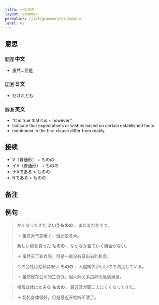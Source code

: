 ```yaml
---
title: 〜ものの
layout: grammar
permalink: /jlpt/grammars/n2/monono
level: N2
---
```


## 意思

### 🇨🇳 中文

- 虽然…但是

### 🇯🇵 日文

- だけれども

### 🇬🇧 英文

- "It is true that it is ~ however."
- Indicate that expectations or wishes based on certain established facts
- mentioned in the first clause differ from reality.

## 接续

- V（普通形） + ものの
- イA（普通形） + ものの
- ナAである + ものの
- Nである + ものの

## 备注


## 例句

> かくなってきた **というものの** 、まだまだ冬です。
>
> →  虽说天气变暖了，但还是冬天。

> 新しい服を買った **ものの** 、なかなか着ていく機会がない。
>
> → 虽然买了新衣服，但是一直没有穿出去的机会。

> 今の会社は給料は安い **ものの** 、人間関係がいいので満足している。
>
> → 虽然现在公司的工资低，但人际关系良好而感到满足。

> 祖母は体は丈夫な **ものの** 、最近耳が聞こえにくくなってきた。
>
> → 奶奶身体很好，但是最近开始听不清了。


